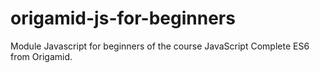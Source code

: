 # origamid-js-for-beginners
Module Javascript for beginners of the course JavaScript Complete ES6 from Origamid.
